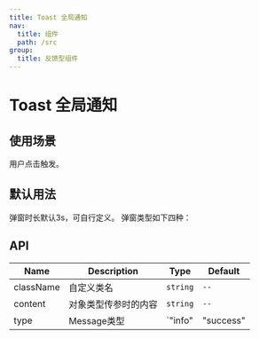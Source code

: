 ```yaml
---
title: Toast 全局通知
nav:
  title: 组件
  path: /src
group:
  title: 反馈型组件
---
```

# Toast 全局通知

## 使用场景
用户点击触发。


## 默认用法
弹窗时长默认3s，可自行定义。
弹窗类型如下四种：
<code src="./demo/base.tsx"></code>


## API
| Name              | Description   | Type            | Default |
| ----------------- | ------------  | --------------- | ------- |
| className         | 自定义类名      | `string`        | `--`    |
| content           | 对象类型传参时的内容 | `string`   | `--`  |
| type              | Message类型    | `"info" | "success" | "warning" | "error" | "normal" | "loading"`       | `--` |
